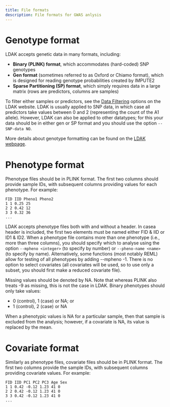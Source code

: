 ```yaml
---
title: File formats
description: File formats for GWAS anlysis
---
```


<a id="gen"></a>

# Genotype format

LDAK accepts genetic data in many formats, including:

 - **Binary (PLINK) format**, which accommodates (hard-coded) SNP genotypes
 - **Gen format** (sometimes referred to as Oxford or Chiamo format), which is designed for reading genotype probabilities created by IMPUTE2
 - **Sparse Partitioning (SP) format**, which simply requires data in a large matrix (rows are predictors, columns are samples)

To filter either samples or predictors, see the [Data Filtering](https://dougspeed.com/data-filtering/) options on the LDAK website. LDAK is usually applied to SNP data, in which case all predictors take values between 0 and 2 (representing the count of the A1 allele). However, LDAK can also be applied to other datatypes; for this your data should be in either gen or SP format and you should use the option `--SNP-data NO`.

More details about genotype formatting can be found on the [LDAK webpage](https://dougspeed.com/file-formats/).

<a id="pheno"></a>

# Phenotype format

Phenotype files should be in PLINK format. The first two columns should provide sample IDs, with subsequent columns providing values for each phenotype. For example:
```
FID IID Pheno1 Pheno2
1 1 0.25 25
2 2 0.42 12
3 3 0.32 36
...
```
LDAK accepts phenotype files both with and without a header. In casea header is included, the first two elements must be named either FID & IID or ID1 & ID2. When a phenotype file contains more than one phenotype (i.e., more than three columns), you should specify which to analyse using the option `--mpheno <integer>` (to specify by number) or `--pheno-name <name>` (to specify by name). Alternatively, some functions (most notably REML) allow for testing of all phenotypes by adding --mpheno -1. There is no option to select covariates (all covariates will be used, so to use only a subset, you should first make a reduced covariate file).

Missing values should be denoted by NA. Note that whereas PLINK also treats -9 as missing, this is not the case in LDAK. Binary phenotypes should only take values:
- 0 (control), 1 (case) or NA; or
- 1 (control), 2 (case) or NA

When a phenotypic values is NA for a particular sample, then that sample is excluded from the analysis; however, if a covariate is NA, its value is replaced by the mean.

<a id="covar"></a>

# Covariate format

Similarly as phenotype files, covariate files should be in PLINK format. The first two columns provide the sample IDs, with subsequent columns providing covariate values. For example: 
```
FID IID PC1 PC2 PC3 Age Sex
1 1 0.42 -0.12 1.23 41 0
2 2 0.42 -0.12 1.23 41 0
3 3 0.42 -0.12 1.23 41 0
...
```

